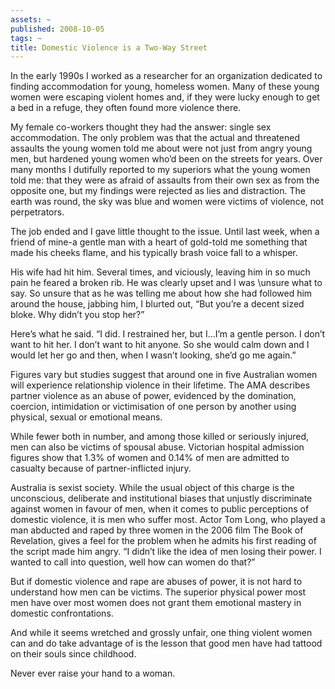 ```yaml
---
assets: ~
published: 2008-10-05
tags: ~
title: Domestic Violence is a Two-Way Street
---
```

In the early 1990s I worked as a researcher for an organization
dedicated to finding accommodation for young, homeless women. Many of
these young women were escaping violent homes and, if they were lucky
enough to get a bed in a refuge, they often found more violence there.

My female co-workers thought they had the answer: single sex
accommodation. The only problem was that the actual and threatened
assaults the young women told me about were not just from angry young
men, but hardened young women who’d been on the streets for years. Over
many months I dutifully reported to my superiors what the young women
told me: that they were as afraid of assaults from their own sex as from
the opposite one, but my findings were rejected as lies and distraction.
The earth was round, the sky was blue and women were victims of
violence, not perpetrators.

The job ended and I gave little thought to the issue. Until last week,
when a friend of mine-a gentle man with a heart of gold-told me
something that made his cheeks flame, and his typically brash voice fall
to a whisper.

His wife had hit him. Several times, and viciously, leaving him in so
much pain he feared a broken rib. He was clearly upset and I was
\\unsure what to say. So unsure that as he was telling me about how she
had followed him around the house, jabbing him, I blurted out, “But
you’re a decent sized bloke. Why didn’t you stop her?”

Here’s what he said. “I did. I restrained her, but I…I’m a gentle
person. I don’t want to hit her. I don’t want to hit anyone. So she
would calm down and I would let her go and then, when I wasn’t looking,
she’d go me again.”

Figures vary but studies suggest that around one in five Australian
women will experience relationship violence in their lifetime. The AMA
describes partner violence as an abuse of power, evidenced by the
domination, coercion, intimidation or victimisation of one person by
another using physical, sexual or emotional means.

While fewer both in number, and among those killed or seriously injured,
men can also be victims of spousal abuse. Victorian hospital admission
figures show that 1.3% of women and 0.14% of men are admitted to
casualty because of partner-inflicted injury.

Australia is sexist society. While the usual object of this charge is
the unconscious, deliberate and institutional biases that unjustly
discriminate against women in favour of men, when it comes to public
perceptions of domestic violence, it is men who suffer most. Actor Tom
Long, who played a man abducted and raped by three women in the 2006
film The Book of Revelation, gives a feel for the problem when he admits
his first reading of the script made him angry. “I didn’t like the idea
of men losing their power. I wanted to call into question, well how can
women do that?”

But if domestic violence and rape are abuses of power, it is not hard to
understand how men can be victims. The superior physical power most men
have over most women does not grant them emotional mastery in domestic
confrontations.

And while it seems wretched and grossly unfair, one thing violent women
can and do take advantage of is the lesson that good men have had
tattood on their souls since childhood.

Never ever raise your hand to a woman.